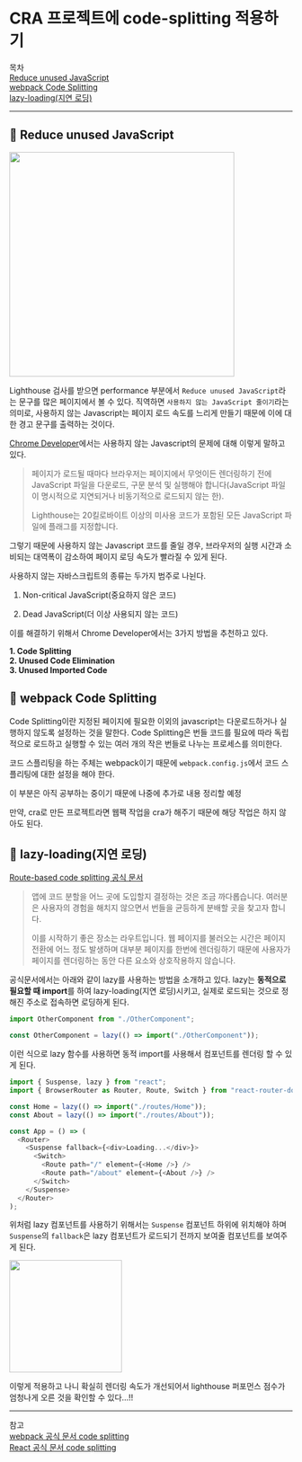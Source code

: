 # CRA 프로젝트에 code-splitting 적용하기

목차  
[Reduce unused JavaScript](#reduce-unused-javascript)  
[webpack Code Splitting](#webpack-code-splitting)  
[lazy-loading(지연 로딩)](#lazy-loading지연-로딩)

<hr />

## 📍 Reduce unused JavaScript

<img src="https://user-images.githubusercontent.com/78911818/243170585-52a3fa04-567f-46f2-8fb4-61465ed05ca8.png" width="400px">

Lighthouse 검사를 받으면 performance 부분에서 `Reduce unused JavaScript`라는 문구를 많은 페이지에서 볼 수 있다. 직역하면 `사용하지 않는 JavaScript 줄이기`라는 의미로, 사용하지 않는 Javascript는 페이지 로드 속도를 느리게 만들기 때문에 이에 대한 경고 문구를 출력하는 것이다.

[Chrome Developer](https://developer.chrome.com/docs/lighthouse/performance/unused-javascript/?utm_source=lighthouse&utm_medium=devtools)에서는 사용하지 않는 Javascript의 문제에 대해 이렇게 말하고 있다.

> 페이지가 로드될 때마다 브라우저는 페이지에서 무엇이든 렌더링하기 전에 JavaScript 파일을 다운로드, 구문 분석 및 실행해야 합니다(JavaScript 파일이 명시적으로 지연되거나 비동기적으로 로드되지 않는 한).
>
> Lighthouse는 20킬로바이트 이상의 미사용 코드가 포함된 모든 JavaScript 파일에 플래그를 지정합니다.

그렇기 때문에 사용하지 않는 Javascript 코드를 줄일 경우, 브라우저의 실행 시간과 소비되는 대역폭이 감소하여 페이지 로딩 속도가 빨라질 수 있게 된다.

사용하지 않는 자바스크립트의 종류는 두가지 범주로 나뉜다.

1. Non-critical JavaScript(중요하지 않은 코드)

2. Dead JavaScript(더 이상 사용되지 않는 코드)

이를 해결하기 위해서 Chrome Developer에서는 3가지 방법을 추천하고 있다.

**1. Code Splitting**  
**2. Unused Code Elimination**  
**3. Unused Imported Code**

## 📍 webpack Code Splitting

Code Splitting이란 지정된 페이지에 필요한 이외의 javascript는 다운로드하거나 실행하지 않도록 설정하는 것을 말한다. Code Splitting은 번들 코드를 필요에 따라 독립적으로 로드하고 실행할 수 있는 여러 개의 작은 번들로 나누는 프로세스를 의미한다.

코드 스플리팅을 하는 주체는 webpack이기 때문에 `webpack.config.js`에서 코드 스플리팅에 대한 설정을 해야 한다.

이 부분은 아직 공부하는 중이기 때문에 나중에 추가로 내용 정리할 예정

만약, cra로 만든 프로젝트라면 웹팩 작업을 cra가 해주기 때문에 해당 작업은 하지 않아도 된다.

## 📍 lazy-loading(지연 로딩)

[Route-based code splitting 공식 문서](https://ko.legacy.reactjs.org/docs/code-splitting.html#route-based-code-splitting)

> 앱에 코드 분할을 어느 곳에 도입할지 결정하는 것은 조금 까다롭습니다. 여러분은 사용자의 경험을 해치지 않으면서 번들을 균등하게 분배할 곳을 찾고자 합니다.
>
> 이를 시작하기 좋은 장소는 라우트입니다. 웹 페이지를 불러오는 시간은 페이지 전환에 어느 정도 발생하며 대부분 페이지를 한번에 렌더링하기 때문에 사용자가 페이지를 렌더링하는 동안 다른 요소와 상호작용하지 않습니다.

공식문서에서는 아래와 같이 lazy를 사용하는 방법을 소개하고 있다. lazy는 **동적으로 필요할 때 import**를 하여 lazy-loading(지연 로딩)시키고, 실제로 로드되는 것으로 정해진 주소로 접속하면 로딩하게 된다.

```js
import OtherComponent from "./OtherComponent";
```

```js
const OtherComponent = lazy(() => import("./OtherComponent"));
```

이런 식으로 lazy 함수를 사용하면 동적 import를 사용해서 컴포넌트를 렌더링 할 수 있게 된다.

```js
import { Suspense, lazy } from "react";
import { BrowserRouter as Router, Route, Switch } from "react-router-dom";

const Home = lazy(() => import("./routes/Home"));
const About = lazy(() => import("./routes/About"));

const App = () => (
  <Router>
    <Suspense fallback={<div>Loading...</div>}>
      <Switch>
        <Route path="/" element={<Home />} />
        <Route path="/about" element={<About />} />
      </Switch>
    </Suspense>
  </Router>
);
```

위처럼 lazy 컴포넌트를 사용하기 위해서는 `Suspense` 컴포넌트 하위에 위치해야 하며 `Suspense`의 `fallback`은 lazy 컴포넌트가 로드되기 전까지 보여줄 컴포넌트를 보여주게 된다.

<img src="https://user-images.githubusercontent.com/78911818/243419403-4edb63d3-87ce-402c-8202-8148eef721c5.png" width="200px" >

이렇게 적용하고 나니 확실히 렌더링 속도가 개선되어서 lighthouse 퍼포먼스 점수가 엄청나게 오른 것을 확인할 수 있다...!!

<hr />

참고  
[webpack 공식 문서 code splitting](https://webpack.js.org/guides/code-splitting/)  
[React 공식 문서 code splitting](https://ko.legacy.reactjs.org/docs/code-splitting.html#route-based-code-splitting)
